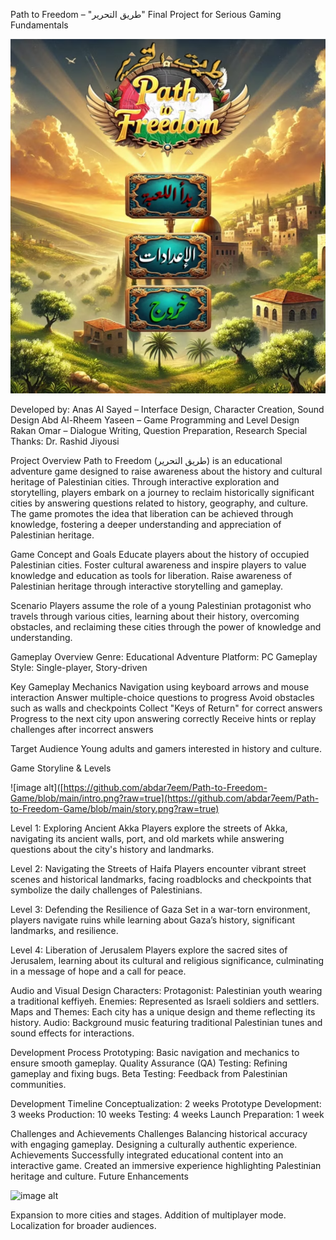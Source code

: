 Path to Freedom – "طريق التحرير"
Final Project for Serious Gaming Fundamentals

![image alt](https://github.com/abdar7eem/Path-to-Freedom-Game/blob/main/intro.png?raw=true)

Developed by:
  Anas Al Sayed – Interface Design, Character Creation, Sound Design
  Abd Al-Rheem Yaseen – Game Programming and Level Design
  Rakan Omar – Dialogue Writing, Question Preparation, Research
  Special Thanks: Dr. Rashid Jiyousi
  
Project Overview
  Path to Freedom (طريق التحرير) is an educational adventure game designed to raise awareness about the history and cultural heritage of Palestinian cities. Through interactive exploration   and storytelling, players embark on a journey to reclaim historically significant   cities by answering questions related to history, geography, and culture. The game promotes the idea   that liberation can be achieved through knowledge, fostering a deeper understanding and appreciation of Palestinian heritage.

Game Concept and Goals
  Educate players about the history of occupied Palestinian cities.
  Foster cultural awareness and inspire players to value knowledge and education as tools for liberation.
  Raise awareness of Palestinian heritage through interactive storytelling and gameplay.
  
Scenario
  Players assume the role of a young Palestinian protagonist who travels through various cities, learning about their history, overcoming obstacles, and reclaiming these cities through the power of knowledge and understanding.

Gameplay Overview
  Genre: Educational Adventure
  Platform: PC
  Gameplay Style: Single-player, Story-driven
  
Key Gameplay Mechanics
  Navigation using keyboard arrows and mouse interaction
  Answer multiple-choice questions to progress
  Avoid obstacles such as walls and checkpoints
  Collect "Keys of Return" for correct answers
  Progress to the next city upon answering correctly
  Receive hints or replay challenges after incorrect answers
  
Target Audience
  Young adults and gamers interested in history and culture.
  
Game Storyline & Levels

![image alt]([https://github.com/abdar7eem/Path-to-Freedom-Game/blob/main/intro.png?raw=true](https://github.com/abdar7eem/Path-to-Freedom-Game/blob/main/story.png?raw=true)

  Level 1: Exploring Ancient Akka
    Players explore the streets of Akka, navigating its ancient walls, port, and old markets while answering questions about the city's history and landmarks.

  Level 2: Navigating the Streets of Haifa
    Players encounter vibrant street scenes and historical landmarks, facing roadblocks and checkpoints that symbolize the daily challenges of Palestinians.

  Level 3: Defending the Resilience of Gaza
    Set in a war-torn environment, players navigate ruins while learning about Gaza’s history, significant landmarks, and resilience.

  Level 4: Liberation of Jerusalem
    Players explore the sacred sites of Jerusalem, learning about its cultural and religious significance, culminating in a message of hope and a call for peace.

Audio and Visual Design
  Characters:
    Protagonist: Palestinian youth wearing a traditional keffiyeh.
    Enemies: Represented as Israeli soldiers and settlers.
  Maps and Themes: Each city has a unique design and theme reflecting its history.
  Audio: Background music featuring traditional Palestinian tunes and sound effects for interactions.
  
Development Process
  Prototyping: Basic navigation and mechanics to ensure smooth gameplay.
  Quality Assurance (QA) Testing: Refining gameplay and fixing bugs.
  Beta Testing: Feedback from Palestinian communities.
  
Development Timeline
  Conceptualization: 2 weeks
  Prototype Development: 3 weeks
  Production: 10 weeks
  Testing: 4 weeks
  Launch Preparation: 1 week
  
Challenges and Achievements
  Challenges
    Balancing historical accuracy with engaging gameplay.
    Designing a culturally authentic experience.
  Achievements
    Successfully integrated educational content into an interactive game.
    Created an immersive experience highlighting Palestinian heritage and culture.
Future Enhancements

![image alt]([https://github.com/abdar7eem/Path-to-Freedom-Game/blob/main/intro.png?raw=true](https://github.com/abdar7eem/Path-to-Freedom-Game/blob/main/future.png?raw=true))

  Expansion to more cities and stages.
  Addition of multiplayer mode.
  Localization for broader audiences.
